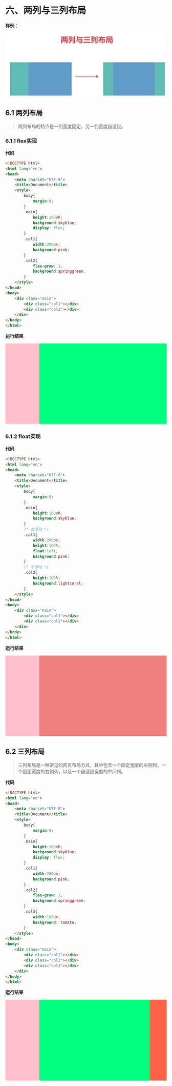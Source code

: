 
# 六、两列与三列布局

**样例**：

![](/style/records_layout/layout_basic/019.png)


## 6.1 两列布局

>两列布局的特点是一列宽度固定，另一列宽度自适应。

### 6.1.1 flex实现

**代码**

```html
<!DOCTYPE html>
<html lang="en">
<head>
    <meta charset="UTF-8">
    <title>Document</title>
    <style>
        body{
            margin:0;
        }
        .main{
            height:100vh;
            background:skyblue;
            display: flex;
        }
        .col1{
            width:200px;
            background:pink;
        }
        .col2{
            flex-grow: 1;
            background:springgreen;
        }
    </style>
</head>
<body>
    <div class="main">
        <div class="col1"></div>
        <div class="col2"></div>
    </div>
</body>
</html>
```
**运行结果**

![](/style/records_layout/layout_basic/020.png)

### 6.1.2 float实现

**代码**

```html
<!DOCTYPE html>
<html lang="en">
<head>
    <meta charset="UTF-8">
    <title>Document</title>
    <style>
        body{
            margin:0;
        }
        .main{
            height:100vh;
            background:skyblue;
        }
        /* 左浮动 */
        .col1{
            width:200px;
            height:100%;
            float:left;
            background:pink;
        }
        /* 不浮动 */
        .col2{
            height:100%;
            background:lightcoral;
        }
    </style>
</head>
<body>
    <div class="main">
        <div class="col1"></div>
        <div class="col2"></div>
    </div>
</body>
</html>

```
**运行结果**

![](/style/records_layout/layout_basic/021.png)


## 6.2 三列布局

>三列布局是一种常见的网页布局方式，其中包含一个固定宽度的左侧列，一个固定宽度的右侧列，以及一个自适应宽度的中间列。

**代码**

```html
<!DOCTYPE html>
<html lang="en">
<head>
    <meta charset="UTF-8">
    <title>Document</title>
    <style>
        body{
            margin:0;
        }
        .main{
            height:100vh;
            background:skyblue;
            display: flex;
        }
        .col1{
            width:200px;
            background:pink;
        }
        .col2{
            flex-grow: 1;
            background:springgreen;
        }
        .col3{
            width:100px;
            background: tomato;
        }
    </style>
</head>
<body>
    <div class="main">
        <div class="col1"></div>
        <div class="col2"></div>
        <div class="col3"></div>
    </div>
</body>
</html>
```
**运行结果**

![](/style/records_layout/layout_basic/022.png)
